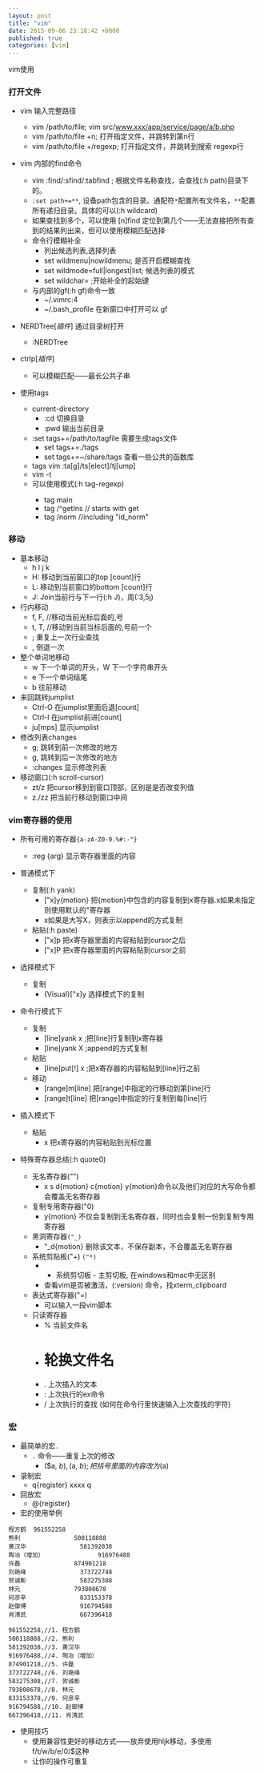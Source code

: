 ```yaml
---
layout: post
title: "vim"
date: 2015-09-06 23:18:42 +0800
published: true
categories: [vim]
---
```


vim使用

### 打开文件

<!-- more -->

* vim 输入完整路径
    - vim /path/to/file; vim src/www.xxx/app/service/page/a/b.php
    - vim /path/to/file +n; 打开指定文件，并跳转到第n行
    - vim /path/to/file +/regexp; 打开指定文件，并跳转到搜索 regexp行
* vim 内部的find命令
    - vim :find/:sfind/:tabfind <filename>; 根据文件名称查找，会查找<path>(:h path)目录下的。
    - `:set path+=**`, 设备path包含的目录。通配符`*`配置所有文件名，`**`配置所有递归目录。具体的可以(:h wildcard)
    - 如果查找到多个，可以使用 [n]find 定位到第几个——无法直接把所有查到的结果列出来，但可以使用模糊匹配选择
    - 命令行模糊补全
        - <c-d> 列出候选列表,<tab>选择列表
        - set wildmenu|nowildmenu; 是否开启模糊查找
        - set wildmode=full|longest|list; 候选列表的模式
        - set wildchar=<tab> ;开始补全的起始键
    - 与内部的gf(:h gf)命令一致
        - ~/.vimrc:4
        - ~/.bash_profile 在新窗口中打开可以 <ctrl-w>gf

* NERDTree[*插件*] 通过目录树打开
    - :NERDTree
* ctrlp[*插件*]
    - 可以模糊匹配——最长公共子串
* 使用tags
    - current-directory
        - :cd 切换目录
        - :pwd 输出当前目录
    - :set tags+=/path/to/tagfile 需要生成tags文件
        - set tags+=./tags
        - set tags+=~/share/tags 查看一些公共的函数库
    - tags vim :ta[g]/ts[elect]/tj[ump] <tagname>
    - vim -t <tagname>
    - <tagname>可以使用模式(:h tag-regexp) 
        - tag main
        - tag /^getIns // starts with get
        - tag /norm //including "id_norm"

### 移动
* 基本移动
    - h l j k 
    - H: 移动到当前窗口的top [count]行
    - L: 移动到当前窗口的bottom [count]行
    - J: Join当前行与下一行(:h J)，周(:3,5j)
* 行内移动
    - f, F, //移动当前光标后面的,号
    - t, T, //移动到当前当标后面的,号前一个
    - ; 重复上一次行业查找
    - , 倒退一次
* 整个单词地移动 
    - w 下一个单词的开头，W 下一个字符串开头
    - e 下一个单词结尾
    - b 往前移动
* 来回跳转jumplist
    - Ctrl-O 在jumplist里面后退[count]
    - Ctrl-I 在jumplist前进[count]
    - ju[mps] 显示jumplist
* 修改列表changes
    - g; 跳转到前一次修改的地方
    - g, 跳转到后一次修改的地方
    - :changes 显示修改列表
* 移动窗口(:h scroll-cursor)
    - zt/z<CR> 把cursor移到到窗口顶部，区别是是否改变列值
    - z./zz 把当前行移动到窗口中间


### vim寄存器的使用
* 所有可用的寄存器`{a-zA-Z0-9.%#:-"}`
    - :reg {arg} 显示寄存器里面的内容
* 普通模式下
    - 复制(:h yank)
        - ["x]y{motion} 把{motion}中包含的内容复制到x寄存器.x如果未指定则使用默认的"寄存器
        - x如果是大写X，则表示以append的方式复制
    - 粘贴(:h paste)
        - ["x]p 把x寄存器里面的内容粘贴到cursor之后
        - ["x]P 把x寄存器里面的内容粘贴到cursor之前
* 选择模式下
    - 复制
        - {Visual}["x]y 选择模式下的复制
* 命令行模式下
    - 复制
        - [line]yank x ;把[line]行复制到x寄存器
        - [line]yank X ;append的方式复制
    - 粘贴
        - [line]put[!] x ;把x寄存器的内容粘贴到[line]行之前
    - 移动
        - [range]m[line] 把[range]中指定的行移动到第[line]行
        - [range]t[line] 把[range]中指定的行复制到每[line]行
* 插入模式下
    - 粘贴
        - <c-r>x 把x寄存器的内容粘贴到光标位置

* 特殊寄存器总结(:h quote0)
    - 无名寄存器("")
        - x s d{motion} c{motion} y{motion}命令以及他们对应的大写命令都会覆盖无名寄存器
    - 复制专用寄存器("0) 
        - y{motion} 不仅会复制到无名寄存器，同时也会复制一份到复制专用寄存器
    - 黑洞寄存器`("_)`
        - "_d{motion} 删除该文本，不保存副本，不会覆盖无名寄存器
    - 系统剪贴板("+) `("*)`
        - + 系统剪切板 - 主剪切板, 在windows和mac中无区别
        - 查看vim是否被激活，(:version) 命令，找xterm_clipboard
    - 表达式寄存器("=)
        - 可以输入一段vim脚本
    - 只读寄存器
        - % 当前文件名 
        - # 轮换文件名
        - . 上次插入的文本
        - : 上次执行的ex命令
        - / 上次执行的查找 (如何在命令行里快速输入上次查找的字符)

### 宏
* 最简单的宏`.` 
    - `.` 命令——重复上次的修改
        - ($a, $b), ($a, $b); 把括号里面的内容改为($a)
* 录制宏
    - q{register} xxxx  q
* 回放宏
    - @{register}
* 宏的使用举例
```
程方鹤  961552258
熊利               500118888
黄汉华               581392038
陶冶（增加）               916976488
许磊               874901218
刘艳峰               373722748
贺诚彰               583275308
林元               793808678
何彦辛               833153378
赵御博               916794588
肖清武               667396418
```

```
961552258,//1. 程方鹤
500118888,//2. 熊利
581392038,//3. 黄汉华
916976488,//4. 陶冶（增加）
874901218,//5. 许磊
373722748,//6. 刘艳峰
583275308,//7. 贺诚彰
793808678,//8. 林元
833153378,//9. 何彦辛
916794588,//10. 赵御博
667396418,//11. 肖清武
```
* 使用技巧
    - 使用兼容性更好的移动方式——放弃使用hljk移动，多使用f/t/w/b/e/0/$这种
    - 让你的操作可重复
